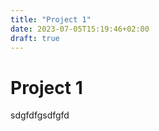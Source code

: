 ```yaml
---
title: "Project 1"
date: 2023-07-05T15:19:46+02:00
draft: true
---
```



# Project 1


sdgfdfgsdfgfd